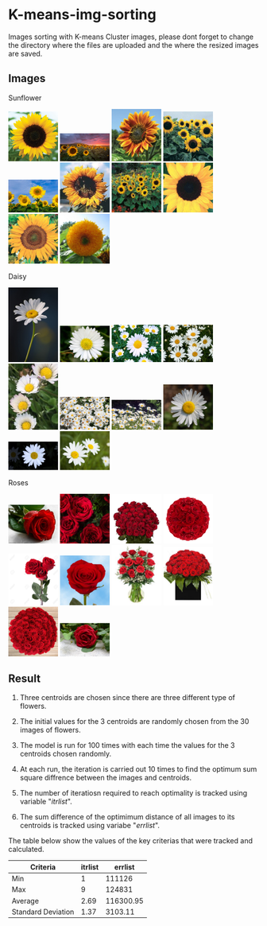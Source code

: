 # K-means-img-sorting
Images sorting with K-means
Cluster images, please dont forget to change the directory where the files are uploaded and the where the resized images are saved.
## Images
Sunflower
<p float="left">
  <img src="Images/Sunflower/01814_01_sunrichorangesum.jpg" width="100">
  <img src="Images/Sunflower/20150725-IMG_1442-Edit-2.jpg" width="100">
  <img src="Images/Sunflower/FL3262-1_1024x1024.jpg" width="100">
  <img src="Images/Sunflower/HELI-2989-A_h.jpg" width="100">
  <img src="Images/Sunflower/images%20(1).jpg" width="100">
  <img src="Images/Sunflower/images%20(2).jpg" width="100">
  <img src="Images/Sunflower/images.jpg" width="100">
  <img src="Images/Sunflower/Sunflower-Black-Mammoth-Flower-Annual-Mckenzie-Seeds_1400x.jpg" width="100">
  <img src="Images/Sunflower/Sunflower-Sunspot-Flower-Annual-Mckenzie-Seeds_1400x.jpg" width="100">
  <img src="Images/Sunflower/teddybear_sunflower_500.jpg" width="100">
</p>

Daisy
<p float="left">
  <img src="Images/Daisy/17a5d17b2f30c1ad24b6fd182dc89c59.jpg" width="100">
  <img src="Images/Daisy/4864.jpg" width="100">
  <img src="Images/Daisy/daisy-flower-1532449822.jpg" width="100">
  <img src="Images/Daisy/download%20(1).jpg" width="100">
  <img src="Images/Daisy/download%20(2).jpg" width="100">
  <img src="Images/Daisy/download.jpg" width="100">
  <img src="Images/Daisy/GettyImages-1004261968-5b8d9cb946e0fb0025f5f51b.jpg" width="100">
  <img src="Images/Daisy/Leucanthemum_vulgare_'Filigran'_Flower_2200px.jpg" width="100">
  <img src="Images/Daisy/photo-1508784411316-02b8cd4d3a3a.jpg" width="100">
  <img src="Images/Daisy/photo-1511800542034-c083297cdf56.jpg" width="100">
</p>

Roses
<p float="left">
  <img src="Images/Roses/7e0a3d_3ea91341d6814d1781b0a29b14ba85cc_mv2.jpg" width="100">
  <img src="Images/Roses/12-red-roses-korean-style-2607195390065_600x.jpg" width="100">
  <img src="Images/Roses/81oU3AvHlDL._SL1500_.jpg" width="100">
  <img src="Images/Roses/817dHAFMjFL._SL1500_.jpg" width="100">
  <img src="Images/Roses/51269296-three-dark-red-roses-isolated-on-white.jpg" width="100">
  <img src="Images/Roses/globalrose-flower-bouquets-50-red-roses-vd-64_1000.jpg" width="100">
  <img src="Images/Roses/images%20(1).jpg" width="100">
  <img src="Images/Roses/images.jpg" width="100">
  <img src="Images/Roses/imageService.jpg" width="100">
  <img src="Images/Roses/photo-1537454959372-885b35677ef5.jpg" width="100">
</p>

## Result
1) Three centroids are chosen since there are three different type of flowers.

2) The initial values for the 3 centroids are randomly chosen from the 30 images of flowers.

3) The model is run for 100 times with each time the values for the 3 centroids chosen randomly.

4) At each run, the iteration is carried out 10 times to find the optimum sum square diffrence between the images and centroids.

5) The number of iteratiosn required to reach optimality is tracked using variable "*itrlist*".

6) The sum difference of the optimimum distance of all images to its centroids is tracked using variabe "*errlist*".

The table below show the values of the key criterias that were tracked and calculated.

| Criteria | itrlist | errlist|
| --- | --- | --- |
| Min | 1 | 111126 |
| Max | 9 | 124831 |
| Average | 2.69 | 116300.95 |
| Standard Deviation | 1.37 | 3103.11 |



